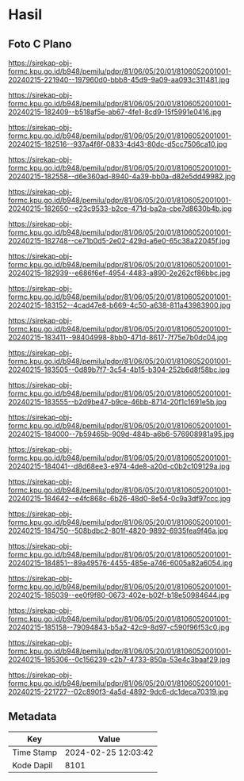 # Hasil

## Foto C Plano

https://sirekap-obj-formc.kpu.go.id/b948/pemilu/pdpr/81/06/05/20/01/8106052001001-20240215-221940--197960d0-bbb8-45d9-9a09-aa093c311481.jpg

https://sirekap-obj-formc.kpu.go.id/b948/pemilu/pdpr/81/06/05/20/01/8106052001001-20240215-182409--b518af5e-ab67-4fe1-8cd9-15f5991e0416.jpg

https://sirekap-obj-formc.kpu.go.id/b948/pemilu/pdpr/81/06/05/20/01/8106052001001-20240215-182516--937a4f6f-0833-4d43-80dc-d5cc7506ca10.jpg

https://sirekap-obj-formc.kpu.go.id/b948/pemilu/pdpr/81/06/05/20/01/8106052001001-20240215-182558--d6e360ad-8940-4a39-bb0a-d82e5dd49982.jpg

https://sirekap-obj-formc.kpu.go.id/b948/pemilu/pdpr/81/06/05/20/01/8106052001001-20240215-182650--e23c9533-b2ce-471d-ba2a-cbe7d8630b4b.jpg

https://sirekap-obj-formc.kpu.go.id/b948/pemilu/pdpr/81/06/05/20/01/8106052001001-20240215-182748--ce71b0d5-2e02-429d-a6e0-65c38a22045f.jpg

https://sirekap-obj-formc.kpu.go.id/b948/pemilu/pdpr/81/06/05/20/01/8106052001001-20240215-182939--e686f6ef-4954-4483-a890-2e262cf86bbc.jpg

https://sirekap-obj-formc.kpu.go.id/b948/pemilu/pdpr/81/06/05/20/01/8106052001001-20240215-183152--4cad47e8-b669-4c50-a638-811a43983900.jpg

https://sirekap-obj-formc.kpu.go.id/b948/pemilu/pdpr/81/06/05/20/01/8106052001001-20240215-183411--98404998-8bb0-471d-8617-7f75e7b0dc04.jpg

https://sirekap-obj-formc.kpu.go.id/b948/pemilu/pdpr/81/06/05/20/01/8106052001001-20240215-183505--0d89b7f7-3c54-4b15-b304-252b6d8f58bc.jpg

https://sirekap-obj-formc.kpu.go.id/b948/pemilu/pdpr/81/06/05/20/01/8106052001001-20240215-183555--b2d9be47-b9ce-46bb-8714-20f1c1691e5b.jpg

https://sirekap-obj-formc.kpu.go.id/b948/pemilu/pdpr/81/06/05/20/01/8106052001001-20240215-184000--7b59465b-909d-484b-a6b6-576908981a95.jpg

https://sirekap-obj-formc.kpu.go.id/b948/pemilu/pdpr/81/06/05/20/01/8106052001001-20240215-184041--d8d68ee3-e974-4de8-a20d-c0b2c109129a.jpg

https://sirekap-obj-formc.kpu.go.id/b948/pemilu/pdpr/81/06/05/20/01/8106052001001-20240215-184642--e4fc868c-6b26-48d0-8e54-0c9a3df97ccc.jpg

https://sirekap-obj-formc.kpu.go.id/b948/pemilu/pdpr/81/06/05/20/01/8106052001001-20240215-184750--508bdbc2-801f-4820-9892-6935fea9f46a.jpg

https://sirekap-obj-formc.kpu.go.id/b948/pemilu/pdpr/81/06/05/20/01/8106052001001-20240215-184851--89a49576-4455-485e-a746-6005a82a6054.jpg

https://sirekap-obj-formc.kpu.go.id/b948/pemilu/pdpr/81/06/05/20/01/8106052001001-20240215-185039--ee0f9f80-0673-402e-b02f-b18e50984644.jpg

https://sirekap-obj-formc.kpu.go.id/b948/pemilu/pdpr/81/06/05/20/01/8106052001001-20240215-185158--79094843-b5a2-42c9-8d97-c590f96f53c0.jpg

https://sirekap-obj-formc.kpu.go.id/b948/pemilu/pdpr/81/06/05/20/01/8106052001001-20240215-185306--0c156239-c2b7-4733-850a-53e4c3baaf29.jpg

https://sirekap-obj-formc.kpu.go.id/b948/pemilu/pdpr/81/06/05/20/01/8106052001001-20240215-221727--02c890f3-4a5d-4892-9dc6-dc1deca70319.jpg


## Metadata

| Key        | Value               |
| ---------- | ------------------- |
| Time Stamp | 2024-02-25 12:03:42 |
| Kode Dapil | 8101                |



